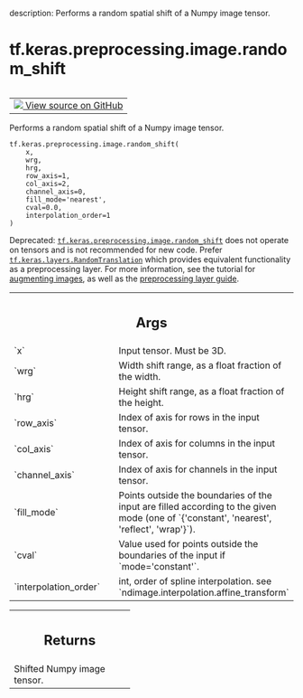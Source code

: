 description: Performs a random spatial shift of a Numpy image tensor.

<div itemscope itemtype="http://developers.google.com/ReferenceObject">
<meta itemprop="name" content="tf.keras.preprocessing.image.random_shift" />
<meta itemprop="path" content="Stable" />
</div>

# tf.keras.preprocessing.image.random_shift

<!-- Insert buttons and diff -->

<table class="tfo-notebook-buttons tfo-api nocontent" align="left">
<td>
  <a target="_blank" href="https://github.com/keras-team/keras/tree/v2.15.0/keras/preprocessing/image.py#L2201-L2256">
    <img src="https://www.tensorflow.org/images/GitHub-Mark-32px.png" />
    View source on GitHub
  </a>
</td>
</table>



Performs a random spatial shift of a Numpy image tensor.


<pre class="devsite-click-to-copy prettyprint lang-py tfo-signature-link">
<code>tf.keras.preprocessing.image.random_shift(
    x,
    wrg,
    hrg,
    row_axis=1,
    col_axis=2,
    channel_axis=0,
    fill_mode=&#x27;nearest&#x27;,
    cval=0.0,
    interpolation_order=1
)
</code></pre>



<!-- Placeholder for "Used in" -->

Deprecated: <a href="../../../../tf/keras/preprocessing/image/random_shift.md"><code>tf.keras.preprocessing.image.random_shift</code></a> does not operate on
tensors and is not recommended for new code. Prefer
<a href="../../../../tf/keras/layers/RandomTranslation.md"><code>tf.keras.layers.RandomTranslation</code></a> which provides equivalent functionality
as a preprocessing layer. For more information, see the tutorial for
[augmenting images](
https://www.tensorflow.org/tutorials/images/data_augmentation), as well as
the [preprocessing layer guide](
https://www.tensorflow.org/guide/keras/preprocessing_layers).

<!-- Tabular view -->
 <table class="responsive fixed orange">
<colgroup><col width="214px"><col></colgroup>
<tr><th colspan="2"><h2 class="add-link">Args</h2></th></tr>

<tr>
<td>
`x`<a id="x"></a>
</td>
<td>
Input tensor. Must be 3D.
</td>
</tr><tr>
<td>
`wrg`<a id="wrg"></a>
</td>
<td>
Width shift range, as a float fraction of the width.
</td>
</tr><tr>
<td>
`hrg`<a id="hrg"></a>
</td>
<td>
Height shift range, as a float fraction of the height.
</td>
</tr><tr>
<td>
`row_axis`<a id="row_axis"></a>
</td>
<td>
Index of axis for rows in the input tensor.
</td>
</tr><tr>
<td>
`col_axis`<a id="col_axis"></a>
</td>
<td>
Index of axis for columns in the input tensor.
</td>
</tr><tr>
<td>
`channel_axis`<a id="channel_axis"></a>
</td>
<td>
Index of axis for channels in the input tensor.
</td>
</tr><tr>
<td>
`fill_mode`<a id="fill_mode"></a>
</td>
<td>
Points outside the boundaries of the input
are filled according to the given mode
(one of `{'constant', 'nearest', 'reflect', 'wrap'}`).
</td>
</tr><tr>
<td>
`cval`<a id="cval"></a>
</td>
<td>
Value used for points outside the boundaries
of the input if `mode='constant'`.
</td>
</tr><tr>
<td>
`interpolation_order`<a id="interpolation_order"></a>
</td>
<td>
int, order of spline interpolation.
see `ndimage.interpolation.affine_transform`
</td>
</tr>
</table>



<!-- Tabular view -->
 <table class="responsive fixed orange">
<colgroup><col width="214px"><col></colgroup>
<tr><th colspan="2"><h2 class="add-link">Returns</h2></th></tr>
<tr class="alt">
<td colspan="2">
Shifted Numpy image tensor.
</td>
</tr>

</table>

